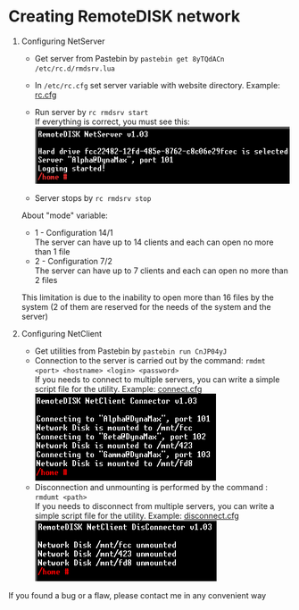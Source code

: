 # Creating RemoteDISK network
1. Configuring NetServer
    * Get server from Pastebin by `pastebin get 8yTQdACn /etc/rc.d/rmdsrv.lua` 
    * In `/etc/rc.cfg` set server variable with website directory. Example: 
    [rc.cfg](https://github.com/Bs0Dd/OpenCompSoft/blob/master/RemoteDISK/Examples/rc.cfg)
    * Run server by `rc rmdsrv start`  
    If everything is correct, you must see this:  
    ![NetServer](https://raw.githubusercontent.com/Bs0Dd/OpenCompSoft/master/RemoteDISK/Examples/server.png)
    
    * Server stops by `rc rmdsrv stop`
    
    About "mode" variable:
      * 1 - Configuration 14/1  
            The server can have up to 14 clients and each can open no more than 1 file
      * 2 - Configuration 7/2  
            The server can have up to 7 clients and each can open no more than 2 files
            
      This limitation is due to the inability to open more than 16 files by the system (2 of them are reserved for the needs of the system and the server)
2. Configuring NetClient
      * Get utilities from Pastebin by `pastebin run CnJP04yJ`
      * Сonnection to the server is carried out by the command: `rmdmt <port> <hostname> <login> <password>`  
      If you needs to connect to multiple servers, you can write a simple script file for the utility. Example: 
      [connect.cfg](https://github.com/Bs0Dd/OpenCompSoft/blob/master/RemoteDISK/Examples/connect.cfg)  
      ![NetConn](https://raw.githubusercontent.com/Bs0Dd/OpenCompSoft/master/RemoteDISK/Examples/connector.png)
      * Disconnection and unmounting is performed by the command : `rmdumt <path>`  
      If you needs to disconnect from multiple servers, you can write a simple script file for the utility. Example: 
      [disconnect.cfg](https://github.com/Bs0Dd/OpenCompSoft/blob/master/RemoteDISK/Examples/disconnect.cfg)  
      ![NetDisConn](https://raw.githubusercontent.com/Bs0Dd/OpenCompSoft/master/RemoteDISK/Examples/disconnector.png)
      
If you found a bug or a flaw, please contact me in any convenient way
